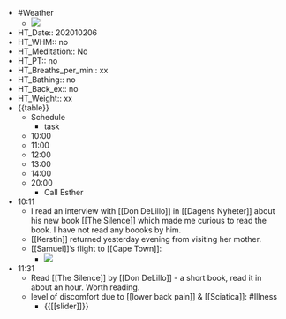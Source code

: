 - #Weather
    - ![](https://firebasestorage.googleapis.com/v0/b/firescript-577a2.appspot.com/o/imgs%2Fapp%2FDavidsroam%2FIjXsJxDk2T.png?alt=media&token=f90b8323-ec2f-4f10-8d70-0e27b8f7325e)
- HT_Date:: 202010206
- HT_WHM:: no 
- HT_Meditation:: No 
- HT_PT:: no
- HT_Breaths_per_min:: xx 
- HT_Bathing:: no 
- HT_Back_ex:: no
- HT_Weight:: xx
- {{table}} 
    - Schedule 
        - task
    - 10:00 
    - 11:00 
    - 12:00
    - 13:00
    - 14:00 
    - 20:00
        - Call Esther
- 10:11
    - I read an interview with [[Don DeLillo]] in [[Dagens Nyheter]] about his new book [[The Silence]] which made me curious to read the book. I have not read any boooks by him.
    - [[Kerstin]] returned yesterday evening from visiting her mother.
    - [[Samuel]]’s flight to [[Cape Town]]:
        - ![](https://firebasestorage.googleapis.com/v0/b/firescript-577a2.appspot.com/o/imgs%2Fapp%2FDavidsroam%2FTMQzyllq_h.jpeg?alt=media&token=9ac8845e-9d8e-4f0c-8284-81fa9e9d6bf1)
- 11:31
    - Read [[The Silence]] by [[Don DeLillo]] - a short book, read it in about an hour. Worth reading.
    - level of discomfort due to [[lower back pain]] & [[Sciatica]]: #Illness
        - {{[[slider]]}}
